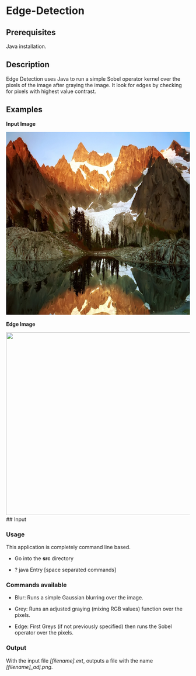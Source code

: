 # Edge-Detection

## Prerequisites

Java installation.
## Description

Edge Detection uses Java to run a simple Sobel operator kernel over the pixels of the image after graying the image. It look for edges by checking for pixels with highest value contrast.

## Examples
<p><b> Input Image </b></p>
<img src="/images/Mountains.jpg" width="800" height="500"/>
<p><b> Edge Image </b></p>
<img src="/images/Mountainsconverted.jpg" width="800" height="500"/>
## Input

### Usage
This application is completely command line based.

- Go into the **src** directory

- ? java Entry [space separated commands]


### Commands available

- Blur: Runs a simple Gaussian blurring over the image.

- Grey: Runs an adjusted graying (mixing RGB values) function over the pixels.

- Edge: First Greys (if not previously specified) then runs the Sobel operator over the pixels. 


### Output
With the input file *[filename].ext*, outputs a file with the name *[filename]_adj.png*.


